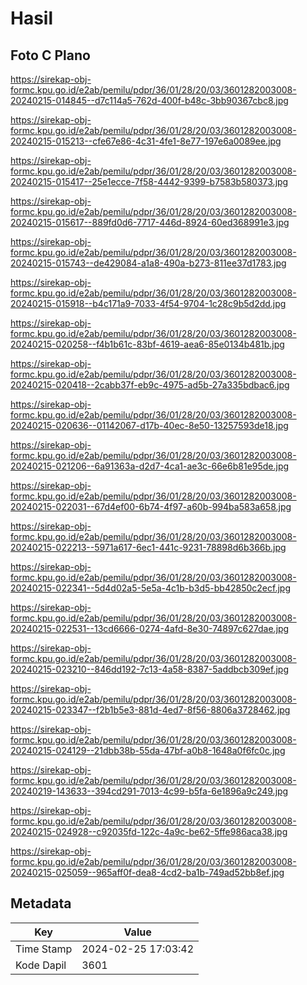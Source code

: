 # Hasil

## Foto C Plano

https://sirekap-obj-formc.kpu.go.id/e2ab/pemilu/pdpr/36/01/28/20/03/3601282003008-20240215-014845--d7c114a5-762d-400f-b48c-3bb90367cbc8.jpg

https://sirekap-obj-formc.kpu.go.id/e2ab/pemilu/pdpr/36/01/28/20/03/3601282003008-20240215-015213--cfe67e86-4c31-4fe1-8e77-197e6a0089ee.jpg

https://sirekap-obj-formc.kpu.go.id/e2ab/pemilu/pdpr/36/01/28/20/03/3601282003008-20240215-015417--25e1ecce-7f58-4442-9399-b7583b580373.jpg

https://sirekap-obj-formc.kpu.go.id/e2ab/pemilu/pdpr/36/01/28/20/03/3601282003008-20240215-015617--889fd0d6-7717-446d-8924-60ed368991e3.jpg

https://sirekap-obj-formc.kpu.go.id/e2ab/pemilu/pdpr/36/01/28/20/03/3601282003008-20240215-015743--de429084-a1a8-490a-b273-811ee37d1783.jpg

https://sirekap-obj-formc.kpu.go.id/e2ab/pemilu/pdpr/36/01/28/20/03/3601282003008-20240215-015918--b4c171a9-7033-4f54-9704-1c28c9b5d2dd.jpg

https://sirekap-obj-formc.kpu.go.id/e2ab/pemilu/pdpr/36/01/28/20/03/3601282003008-20240215-020258--f4b1b61c-83bf-4619-aea6-85e0134b481b.jpg

https://sirekap-obj-formc.kpu.go.id/e2ab/pemilu/pdpr/36/01/28/20/03/3601282003008-20240215-020418--2cabb37f-eb9c-4975-ad5b-27a335bdbac6.jpg

https://sirekap-obj-formc.kpu.go.id/e2ab/pemilu/pdpr/36/01/28/20/03/3601282003008-20240215-020636--01142067-d17b-40ec-8e50-13257593de18.jpg

https://sirekap-obj-formc.kpu.go.id/e2ab/pemilu/pdpr/36/01/28/20/03/3601282003008-20240215-021206--6a91363a-d2d7-4ca1-ae3c-66e6b81e95de.jpg

https://sirekap-obj-formc.kpu.go.id/e2ab/pemilu/pdpr/36/01/28/20/03/3601282003008-20240215-022031--67d4ef00-6b74-4f97-a60b-994ba583a658.jpg

https://sirekap-obj-formc.kpu.go.id/e2ab/pemilu/pdpr/36/01/28/20/03/3601282003008-20240215-022213--5971a617-6ec1-441c-9231-78898d6b366b.jpg

https://sirekap-obj-formc.kpu.go.id/e2ab/pemilu/pdpr/36/01/28/20/03/3601282003008-20240215-022341--5d4d02a5-5e5a-4c1b-b3d5-bb42850c2ecf.jpg

https://sirekap-obj-formc.kpu.go.id/e2ab/pemilu/pdpr/36/01/28/20/03/3601282003008-20240215-022531--13cd6666-0274-4afd-8e30-74897c627dae.jpg

https://sirekap-obj-formc.kpu.go.id/e2ab/pemilu/pdpr/36/01/28/20/03/3601282003008-20240215-023210--846dd192-7c13-4a58-8387-5addbcb309ef.jpg

https://sirekap-obj-formc.kpu.go.id/e2ab/pemilu/pdpr/36/01/28/20/03/3601282003008-20240215-023347--f2b1b5e3-881d-4ed7-8f56-8806a3728462.jpg

https://sirekap-obj-formc.kpu.go.id/e2ab/pemilu/pdpr/36/01/28/20/03/3601282003008-20240215-024129--21dbb38b-55da-47bf-a0b8-1648a0f6fc0c.jpg

https://sirekap-obj-formc.kpu.go.id/e2ab/pemilu/pdpr/36/01/28/20/03/3601282003008-20240219-143633--394cd291-7013-4c99-b5fa-6e1896a9c249.jpg

https://sirekap-obj-formc.kpu.go.id/e2ab/pemilu/pdpr/36/01/28/20/03/3601282003008-20240215-024928--c92035fd-122c-4a9c-be62-5ffe986aca38.jpg

https://sirekap-obj-formc.kpu.go.id/e2ab/pemilu/pdpr/36/01/28/20/03/3601282003008-20240215-025059--965aff0f-dea8-4cd2-ba1b-749ad52bb8ef.jpg


## Metadata

| Key        | Value               |
| ---------- | ------------------- |
| Time Stamp | 2024-02-25 17:03:42 |
| Kode Dapil | 3601                |



